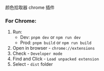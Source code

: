 

颜色拾取器 chrome 插件

### For Chrome: <a name="chrome"></a>

1. Run:
    - Dev: `pnpm dev` or `npm run dev`
    - Prod: `pnpm build` or `npm run build`
2. Open in browser - `chrome://extensions`
3. Check - `Developer mode`
4. Find and Click - `Load unpacked extension`
5. Select - `dist` folder

